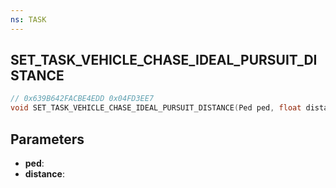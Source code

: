 ```yaml
---
ns: TASK
---
```

## SET_TASK_VEHICLE_CHASE_IDEAL_PURSUIT_DISTANCE

```c
// 0x639B642FACBE4EDD 0x04FD3EE7
void SET_TASK_VEHICLE_CHASE_IDEAL_PURSUIT_DISTANCE(Ped ped, float distance);
```


## Parameters
* **ped**: 
* **distance**: 


